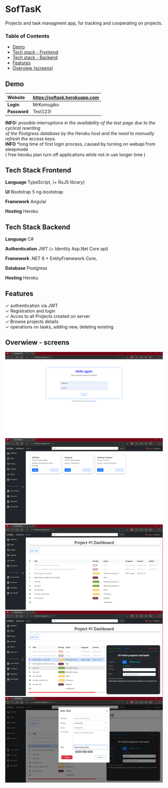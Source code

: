 # SofTasK

Projects and task managment app, for tracking and cooperating on projects.

###  Table of Contents  
- [Demo](#demo)  
- [Tech stack - Frontend](#stackfront)
- [Tech stack - Backend](#stackback)    
- [Features](#Features)  
- [Overview (screens)](#screens)  


<a name="demo"/>

## Demo  

| **Website**       | https://softask.herokuapp.com           | 
|:-------------|:-------------| 
| **Login**        | MrKomugiko           | 
| **Password**       | Test123!           | 

**INFO:** *possible interruptions in the availability of the test page due to the cyclical rewriting   
of the Postgress database by the Heroku host and the need to manually refresh the access keys.*  
**INFO** *long time of first login process, caused by turning on webapi from sleepmode  
( free heroku plan turn off applications while not in use longer time ) 

<a name="stackfront"/>

## Tech Stack Frontend

**Language** TypeScript, (+ RxJS library)

**UI** Bootstrap 5 ng-bootstrap

**Framework** Angular

**Hosting** Heroku

<a name="stackback"/>

## Tech Stack Backend

**Language** C#

**Authentication** JWT (+ Identity Asp.Net Core api)

**Framework** .NET 6 + EntityFramework Core, 

**Database** Postgress

**Hosting** Heroku

<a name="Features"/>

## Features
&check; authentication via JWT  
&check; Registration and login  
&check; Acces to all Projects created on server  
&check; Browse projects details  
&check; operations on tasks, adding new, deleting existing  

<a name="screens"/>

## Overwiew - screens
![login_page](screens/login-page.png)
![projects](screens/projects-page.png)
![details](screens/project-details.png)
![task_details](screens/task-details.png)
![add_task](screens/task-add.png)

